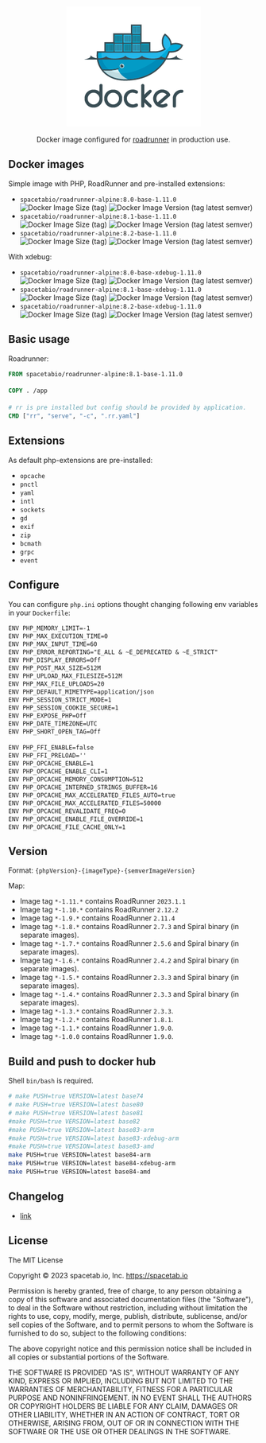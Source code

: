<p align="center">
    <img src="https://raw.githubusercontent.com/docker-library/docs/c350af05d3fac7b5c3f6327ac82fe4d990d8729c/docker/logo.png" alt="Docker">
</p>

<p align="center">
Docker image configured for <a href="https://roadrunner.dev/">roadrunner</a> in production use.
</p> 

## Docker images

Simple image with PHP, RoadRunner and pre-installed extensions:

* `spacetabio/roadrunner-alpine:8.0-base-1.11.0` <br>
![Docker Image Size (tag)](https://img.shields.io/docker/image-size/spacetabio/roadrunner-alpine/8.0-base-1.11.0?style=flat-square)
![Docker Image Version (tag latest semver)](https://img.shields.io/docker/v/spacetabio/roadrunner-alpine/8.0-base-1.11.0?style=flat-square)
* `spacetabio/roadrunner-alpine:8.1-base-1.11.0` <br>
![Docker Image Size (tag)](https://img.shields.io/docker/image-size/spacetabio/roadrunner-alpine/8.1-base-1.11.0?style=flat-square)
![Docker Image Version (tag latest semver)](https://img.shields.io/docker/v/spacetabio/roadrunner-alpine/8.1-base-1.11.0?style=flat-square)
* `spacetabio/roadrunner-alpine:8.2-base-1.11.0` <br>
![Docker Image Size (tag)](https://img.shields.io/docker/image-size/spacetabio/roadrunner-alpine/8.2-base-1.11.0?style=flat-square)
![Docker Image Version (tag latest semver)](https://img.shields.io/docker/v/spacetabio/roadrunner-alpine/8.2-base-1.11.0?style=flat-square)

With xdebug:

* `spacetabio/roadrunner-alpine:8.0-base-xdebug-1.11.0` <br>
![Docker Image Size (tag)](https://img.shields.io/docker/image-size/spacetabio/roadrunner-alpine/8.0-base-1.11.0?style=flat-square)
![Docker Image Version (tag latest semver)](https://img.shields.io/docker/v/spacetabio/roadrunner-alpine/8.0-base-xdebug-1.11.0?style=flat-square)
* `spacetabio/roadrunner-alpine:8.1-base-xdebug-1.11.0` <br>
![Docker Image Size (tag)](https://img.shields.io/docker/image-size/spacetabio/roadrunner-alpine/8.1-base-1.11.0?style=flat-square)
![Docker Image Version (tag latest semver)](https://img.shields.io/docker/v/spacetabio/roadrunner-alpine/8.1-base-xdebug-1.11.0?style=flat-square)
* `spacetabio/roadrunner-alpine:8.2-base-xdebug-1.11.0` <br>
![Docker Image Size (tag)](https://img.shields.io/docker/image-size/spacetabio/roadrunner-alpine/8.2-base-1.11.0?style=flat-square)
![Docker Image Version (tag latest semver)](https://img.shields.io/docker/v/spacetabio/roadrunner-alpine/8.2-base-xdebug-1.11.0?style=flat-square)


## Basic usage

Roadrunner:

```Dockerfile
FROM spacetabio/roadrunner-alpine:8.1-base-1.11.0

COPY . /app

# rr is pre installed but config should be provided by application. 
CMD ["rr", "serve", "-c", ".rr.yaml"]
```

## Extensions

As default php-extensions are pre-installed:

 * `opcache`
 * `pnctl`
 * `yaml`
 * `intl`
 * `sockets`
 * `gd`
 * `exif`
 * `zip`
 * `bcmath`
 * `grpc`
 * `event`

## Configure

You can configure `php.ini` options thought changing following env variables in your `Dockerfile`:
 
```text
ENV PHP_MEMORY_LIMIT=-1
ENV PHP_MAX_EXECUTION_TIME=0
ENV PHP_MAX_INPUT_TIME=60
ENV PHP_ERROR_REPORTING="E_ALL & ~E_DEPRECATED & ~E_STRICT"
ENV PHP_DISPLAY_ERRORS=Off
ENV PHP_POST_MAX_SIZE=512M
ENV PHP_UPLOAD_MAX_FILESIZE=512M
ENV PHP_MAX_FILE_UPLOADS=20
ENV PHP_DEFAULT_MIMETYPE=application/json
ENV PHP_SESSION_STRICT_MODE=1
ENV PHP_SESSION_COOKIE_SECURE=1
ENV PHP_EXPOSE_PHP=Off
ENV PHP_DATE_TIMEZONE=UTC
ENV PHP_SHORT_OPEN_TAG=Off

ENV PHP_FFI_ENABLE=false
ENV PHP_FFI_PRELOAD=''
ENV PHP_OPCACHE_ENABLE=1
ENV PHP_OPCACHE_ENABLE_CLI=1
ENV PHP_OPCACHE_MEMORY_CONSUMPTION=512
ENV PHP_OPCACHE_INTERNED_STRINGS_BUFFER=16
ENV PHP_OPCACHE_MAX_ACCELERATED_FILES_AUTO=true
ENV PHP_OPCACHE_MAX_ACCELERATED_FILES=50000
ENV PHP_OPCACHE_REVALIDATE_FREQ=0
ENV PHP_OPCACHE_ENABLE_FILE_OVERRIDE=1
ENV PHP_OPCACHE_FILE_CACHE_ONLY=1
```

## Version

Format: `{phpVersion}-{imageType}-{semverImageVersion}`

Map:
 - Image tag `*-1.11.*` contains RoadRunner `2023.1.1`
 - Image tag `*-1.10.*` contains RoadRunner `2.12.2`
 - Image tag `*-1.9.*` contains RoadRunner `2.11.4`
 - Image tag `*-1.8.*` contains RoadRunner `2.7.3` and Spiral binary (in separate images).
 - Image tag `*-1.7.*` contains RoadRunner `2.5.6` and Spiral binary (in separate images).
 - Image tag `*-1.6.*` contains RoadRunner `2.4.2` and Spiral binary (in separate images).
 - Image tag `*-1.5.*` contains RoadRunner `2.3.3` and Spiral binary (in separate images).
 - Image tag `*-1.4.*` contains RoadRunner `2.3.3` and Spiral binary (in separate images).
 - Image tag `*-1.3.*` contains RoadRunner `2.3.3`.
 - Image tag `*-1.2.*` contains RoadRunner `1.8.1`. 
 - Image tag `*-1.1.*` contains RoadRunner `1.9.0`.
 - Image tag `*-1.0.0` contains RoadRunner `1.9.0`. 

## Build and push to docker hub

Shell `bin/bash` is required.

```bash
# make PUSH=true VERSION=latest base74
# make PUSH=true VERSION=latest base80
# make PUSH=true VERSION=latest base81
#make PUSH=true VERSION=latest base82
#make PUSH=true VERSION=latest base83-arm
#make PUSH=true VERSION=latest base83-xdebug-arm
#make PUSH=true VERSION=latest base83-amd
make PUSH=true VERSION=latest base84-arm
make PUSH=true VERSION=latest base84-xdebug-arm
make PUSH=true VERSION=latest base84-amd
```

## Changelog

* [link](CHANGELOG.md)

## License

The MIT License

Copyright © 2023 spacetab.io, Inc. https://spacetab.io

Permission is hereby granted, free of charge, to any person obtaining a copy
of this software and associated documentation files (the "Software"), to deal
in the Software without restriction, including without limitation the rights
to use, copy, modify, merge, publish, distribute, sublicense, and/or sell
copies of the Software, and to permit persons to whom the Software is
furnished to do so, subject to the following conditions:

The above copyright notice and this permission notice shall be included in
all copies or substantial portions of the Software.

THE SOFTWARE IS PROVIDED "AS IS", WITHOUT WARRANTY OF ANY KIND, EXPRESS OR
IMPLIED, INCLUDING BUT NOT LIMITED TO THE WARRANTIES OF MERCHANTABILITY,
FITNESS FOR A PARTICULAR PURPOSE AND NONINFRINGEMENT. IN NO EVENT SHALL THE
AUTHORS OR COPYRIGHT HOLDERS BE LIABLE FOR ANY CLAIM, DAMAGES OR OTHER
LIABILITY, WHETHER IN AN ACTION OF CONTRACT, TORT OR OTHERWISE, ARISING FROM,
OUT OF OR IN CONNECTION WITH THE SOFTWARE OR THE USE OR OTHER DEALINGS IN
THE SOFTWARE.

